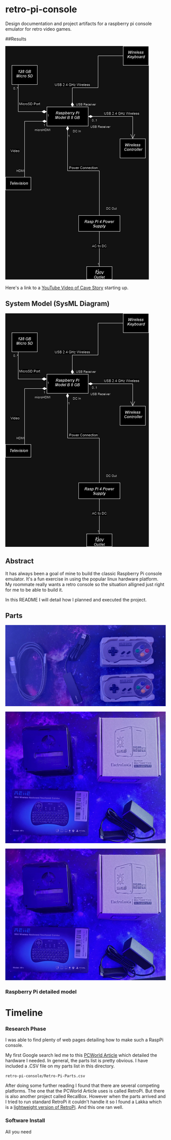 # retro-pi-console
Design documentation and project artifacts for a raspberry pi console emulator for retro video games. 

##Results


![The System Model of the Console](system-model.png)

Here's a link to a [YouTube Video of Cave Story](https://youtu.be/Z5ow7Hn4VNo) starting up. 



## System Model (SysML Diagram)

![The System Model of the Console](system-model.png)

## Abstract

It has always been a goal of mine to build the classic Raspberry Pi console emulator. It's a fun exercise in using the popular linux hardware platform. My roommate really wants a retro console so the situation alligned just right for me to be able to build it. 

In this README I will detail how I planned and executed the project. 

## Parts
![Controllers, HDMI, and USB splitt](ctrl-hdmi-usb4.jpg)


![case-charger-keyboard](case-charger-keyboard.jpg)


![case-charger-keyboard](case-charger-keyboard.jpg)


### Raspberry Pi detailed model

# Timeline

### Research Phase

I was able to find plenty of web pages detailing how to make such a RaspPi console. 

My first Google search led me to this [PCWorld Article](https://www.pcworld.com/article/406449/how-to-build-a-raspberry-pi-retrogaming-emulation-console.html) which detailed the hardware I needed. In general, the parts list is pretty obvious. I have included a .CSV file on my parts list in this directory. 

```
retro-pi-console/Retro-Pi-Parts.csv
```

After doing some further reading I found that there are several competing platforms. The one that the PCWorld Article uses is called RetroPi. But there is also another project called RecalBox. However when the parts arrived and I tried to run standard RetroPi it couldn't handle it so I found a Lakka which is a [lightweight version of RetroPi]([url](https://www.lakka.tv/get/windows/rpi/)https://www.lakka.tv/get/windows/rpi/). And this one ran well. 

### Software Install

All you need 
